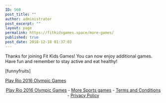 ```yaml
---
ID: 560
post_title: ""
author: administrator
post_excerpt: ""
layout: page
permalink: https://fitkidsgames.space/more-games/
published: true
post_date: 2018-12-18 01:37:03
---
```

<!-- wp:paragraph -->
<p>Thanks for joining Fit Kids Games! You can now enjoy additional games. Have fun and remember to stay active and eat healthy!</p>
<!-- /wp:paragraph -->

<!-- wp:paragraph -->
<p>

[funnyfruits]

</p>
<!-- /wp:paragraph -->

<!-- wp:html -->
<script src="//static.miniclipcdn.com/js/game-embed.js"></script>
<div class="miniclip-game-embed" data-theme="5" data-language="en" data-height="640" data-width="980" data-game-name="rio-2016-olympic-games"><a href="https://www.miniclip.com/games/rio-2016-olympic-games/">Play Rio 2016 Olympic Games</a></div>
<p style="text-align: center;">
    <a href="https://www.miniclip.com/games/rio-2016-olympic-games/" target="_blank">Play Rio 2016 Olympic Games</a> -
    <a href="https://www.miniclip.com/games/genre-3/" target="_blank">More Sports games</a> -
    <a href="https://www.miniclip.com/terms" target="_blank">Terms and Conditions</a> -
    <a href="https://www.miniclip.com/privacy" target="_blank">Privacy Policy</a>
</p> 
<!-- /wp:html -->